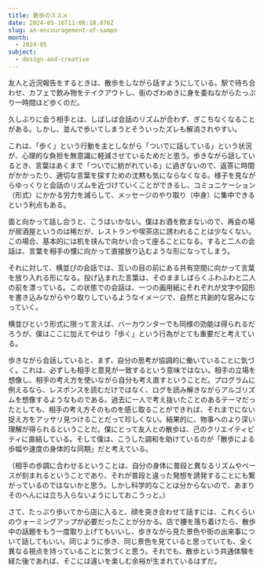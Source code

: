 ```yaml
---
title: 散歩のススメ
date: 2024-05-16T11:08:18.076Z
slug: an-encouragement-of-sampo
month:
  - 2024-05
subject:
  - design-and-creative
---
```

友人と近況報告をするときは、散歩をしながら話すようにしている。駅で待ち合わせ、カフェで飲み物をテイクアウトし、街のざわめきに身を委ねながらたっぷり一時間ほど歩くのだ。

久しぶりに会う相手とは、しばしば会話のリズムが合わず、ぎこちなくなることがある。しかし、並んで歩いてしまうとそういったズレも解消されやすい。

これは、「歩く」という行動を主としながら「ついでに話している」という状況が、心理的な負担を無意識に軽減させているためだと思う。歩きながら話しているとき、言葉はあくまで「ついでに紡がれている」に過ぎないので、返答に時間がかかったり、適切な言葉を探すための沈黙も気にならなくなる。様子を見ながらゆっくりと会話のリズムを近づけていくことができるし、コミュニケーション（形式）にかかる労力を減らして、メッセージのやり取り（中身）に集中できるという利点もある。

面と向かって話し合うと、こうはいかない。僕はお酒を飲まないので、再会の場が居酒屋というのは稀だが、レストランや喫茶店に誘われることは少なくない。この場合、基本的には机を挟んで向かい合って座ることになる。すると二人の会話は、言葉を相手の懐に向かって直接放り込むような形になってしまう。

それに対して、横並びの会話では、互いの目の前にある共有空間に向かって言葉を放り入れる形になる。投げ込まれた言葉は、そのまましばらくふわふわと二人の前を漂っている。この状態での会話は、一つの画用紙にそれぞれが文字や図形を書き込みながらやり取りしているようなイメージで、自然と共創的な営みになっていく。

横並びという形式に限って言えば、バーカウンターでも同様の効能は得られるだろうが、僕はここに加えてやはり「歩く」という行為がとても重要だと考えている。

歩きながら会話していると、まず、自分の思考が協調的に働いていることに気づく。これは、必ずしも相手と意見が一致するという意味ではない。相手の立場を想像し、相手の考え方を使いながら自分も考え直すということだ。プログラムに例えるなら、レスポンスを読むだけではなく、ログを読み解きながらアルゴリズムを想像するようなものである。過去に一人で考え抜いたことのあるテーマだったとしても、相手の考え方そのものを感じ取ることができれば、それまでにない捉え方をアッサリ見つけることだって珍しくない。結果的に、物事へのより深い理解が得られるということだ。僕にとって友人との散歩は、己のクリエイティビティに直結している。そして僕は、こうした調和を助けているのが「散歩による歩幅や速度の身体的な同期」だと考えている。

（相手の歩調に合わせるということは、自分の身体に普段と異なるリズムやペースが刻まれるということであり、それが普段と違った発想を誘発することにも繋がっているのではないかと思う。しかし科学的なことは分からないので、あまりそのへんには立ち入らないようにしておこうっと。）

さて、たっぷり歩いてから店に入ると、顔を突き合わせて話すには、これくらいのウォーミングアップが必要だったことが分かる。店で腰を落ち着けたら、散歩中の話題をもう一度取り上げてもいいし、歩きながら見た景色や街の出来事について話してもいい。同じように歩き、同じ景色を見ていると思っていても、全く異なる視点を持っていることに気づくと思う。それでも、散歩という共通体験を経た後であれば、そこには違いを楽しむ余裕が生まれているはずだ。